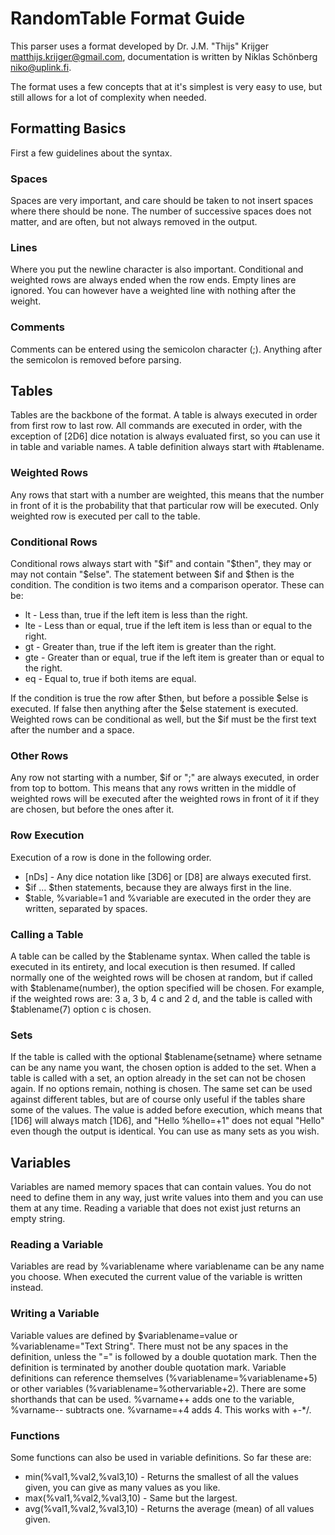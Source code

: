 # RandomTable Format Guide

This parser uses a format developed by Dr. J.M. "Thijs" Krijger <matthijs.krijger@gmail.com>, documentation is written by Niklas Schönberg <niko@uplink.fi>.

The format uses a few concepts that at it's simplest is very easy to use, but still allows for a lot of complexity when needed.

## Formatting Basics
First a few guidelines about the syntax. 

### Spaces
Spaces are very important, and care should be taken to not insert spaces where there should be none. The number of successive spaces does not matter, and are often, but not always removed in the output.

### Lines
Where you put the newline character is also important. Conditional and weighted rows are always ended when the row ends. Empty lines are ignored. You can however have a weighted line with nothing after the weight.

### Comments
Comments can be entered using the semicolon character (;). Anything after the semicolon is removed before parsing.

## Tables
Tables are the backbone of the format. A table is always executed in order from first row to last row.
All commands are executed in order, with the exception of [2D6] dice notation is always evaluated first, so you can use it in table and variable names.
A table definition always start with #tablename.

### Weighted Rows
Any rows that start with a number are weighted, this means that the number in front of it is the probability that that particular row will be executed. Only weighted row is executed per call to the table.

### Conditional Rows
Conditional rows always start with "$if" and contain "$then", they may or may not contain "$else". The statement between $if and $then is the condition. The condition is two items and a comparison operator. These can be:

* lt - Less than, true if the left item is less than the right.
* lte - Less than or equal, true if the left item is less than or equal to the right.
* gt - Greater than, true if the left item is greater than the right.
* gte - Greater than or equal, true if the left item is greater than or equal to the right.
* eq - Equal to, true if both items are equal.

If the condition is true the row after $then, but before a possible $else is executed. If false then anything after the $else statement is executed.
Weighted rows can be conditional as well, but the $if must be the first text after the number and a space.

### Other Rows
Any row not starting with a number, $if or ";" are always executed, in order from top to bottom. This means that any rows written in the middle of weighted rows will be executed after the weighted rows in front of it if they are chosen, but before the ones after it.

### Row Execution
Execution of a row is done in the following order.

* [nDs] - Any dice notation like [3D6] or [D8] are always executed first.
* $if ... $then statements, because they are always first in the line.
* $table, %variable=1 and %variable are executed in the order they are written, separated by spaces.

### Calling a Table
A table can be called by the $tablename syntax. When called the table is executed in its entirety, and local execution is then resumed.
If called normally one of the weighted rows will be chosen at random, but if called with $tablename(number), the option specified will be chosen.
For example, if the weighted rows are: 3 a, 3 b, 4 c and 2 d, and the table is called with $tablename(7) option c is chosen.

### Sets
If the table is called with the optional $tablename{setname} where setname can be any name you want, the chosen option is added to the set.
When a table is called with a set, an option already in the set can not be chosen again. If no options remain, nothing is chosen. The same set can be used against different tables, but are of course only useful if the tables share some of the values.
The value is added before execution, which means that [1D6] will always match [1D6], and "Hello %hello=+1" does not equal "Hello" even though the output is identical.
You can use as many sets as you wish.

## Variables
Variables are named memory spaces that can contain values. You do not need to define them in any way, just write values into them and you can use them at any time. Reading a variable that does not exist just returns an empty string.

### Reading a Variable
Variables are read by %variablename where variablename can be any name you choose. When executed the current value of the variable is written instead.

### Writing a Variable
Variable values are defined by $variablename=value or %variablename="Text String". There must not be any spaces in the definition, unless the "=" is followed by a double quotation mark. Then the definition is terminated by another double quotation mark.
Variable definitions can reference themselves (%variablename=%variablename+5) or other variables (%variablename=%othervariable+2). There are some shorthands that can be used. %varname++ adds one to the variable, %varname-- subtracts one. %varname=+4 adds 4. This works with +-*/.

### Functions
Some functions can also be used in variable definitions. So far these are:

* min(%val1,%val2,%val3,10) - Returns the smallest of all the values given, you can give as many values as you like.
* max(%val1,%val2,%val3,10) - Same but the largest.
* avg(%val1,%val2,%val3,10) - Returns the average (mean) of all values given.
